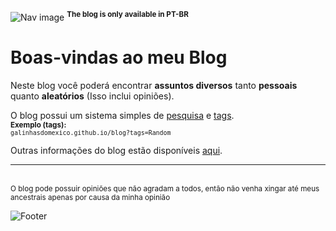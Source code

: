 ![Nav image](/cdn/img/navbg.webp)
<sup>**The blog is only available in PT-BR**</sup>

# Boas-vindas ao meu Blog

Neste blog você poderá encontrar **assuntos diversos** tanto **pessoais** quanto **aleatórios** (Isso inclui opiniões).

O blog possui um sistema simples de [pesquisa](/blog/) e [tags](/blog/tags). <br>
<sup>**Exemplo (tags):** <code> galinhasdomexico.github.io/blog?tags=Random</code></sup>

Outras informações do blog estão disponíveis [aqui](/blog/about).

----
<br>
<sup>O blog pode possuir opiniões que não agradam a todos, então não venha xingar até meus ancestrais apenas por causa da minha opinião</sup>

![Footer](/cdn/img/navbgrooter.webp)
